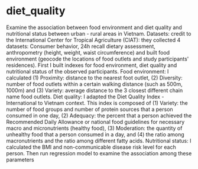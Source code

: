 # diet_quality
Examine the association between food environment and diet quality and nutritional status between urban - rural areas in Vietnam.
Datasets: credit to the International Center for Tropical Agriculture (CIAT): they collected 4 datasets: Consumer behavior, 24h recall dietary assessment, anthropometry (height, weight, waist circumference) and built food environment (geocode the locations of food outlets and study participants' residences).
First I built indexes for food environment, diet quality and nutritional status of the observed participants.
Food environment: I calculated (1) Proximity: distance to the nearest foot outlet, (2) Diversity: number of food outlets within a certain walking distance (such as 500m, 1000m) and (3) Variety: average distance to the 3 closest different chain name food outlets.
Diet quality: I adapted the Diet Quality Index - International to Vietnam context. This index is composed of (1) Variety: the number of food groups and number of protein sources that a person consumed in one day, (2) Adequacy: the percent that a person achieved the Recommended Daily Allowance or national food guidelines for necessary macro and micronutrients (healthy food), (3) Moderation: the quantity of unhealthy food that a person consumed in a day, and (4) the ratio among macronutrients and the ratio among different fatty acids.
Nutritional status: I calculated the BMI and non-communicable disease risk level for each person.
Then run regression model to examine the association among these parameters
